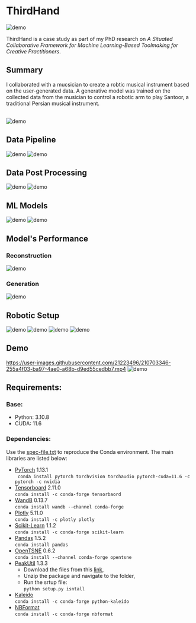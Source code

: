 # ThirdHand
![demo](./media/visualizations/thirdHand_hero_image.jpg)


ThirdHand is a case study as part of my  PhD research on *A Situated Collaborative Framework for
Machine Learning-Based Toolmaking for Creative Practitioners*.  



## Summary
I collaborated with a mucsician to create a robtic musical instrument based on the user-generated data. A generative model was trained on the collected data from the musician to control a robotic arm to play Santoor, a traditional Persian musical instrument. <br>
<br>

![demo](./media/visualizations/Picture1.png)


## Data Pipeline
![demo](./media\visualizations/playing_santoor.gif)
![demo](./media/visualizations/59.jpg)

## Data Post Processing
![demo](./media/visualizations/72.png)
![demo](./media/visualizations/73.png)

## ML Models
![demo](./media/visualizations/75.png)
![demo](./media/visualizations/74.png)

## Model's Performance
### Reconstruction
![demo](./media/visualizations/78.png)
### Generation
![demo](./media/visualizations/79_c.png)

## Robotic Setup
![demo](./media/visualizations/80.png)
![demo](./media/visualizations/83.png)
![demo](./media/visualizations/81_a.jpg)
![demo](./media/visualizations/81_b.jpg)

## Demo




https://user-images.githubusercontent.com/21223496/210703346-255a4f03-ba97-4ae0-a68b-d9ed55cedbb7.mp4
![demo](./media/visualizations/87.jpg)


## Requirements:
### Base:
* Python: 3.10.8
* CUDA: 11.6

### Dependencies:
Use the [spec-file.txt](spec-file.txt) to reproduce the Conda environment. The main libraries are listed below:
* [PyTorch](https://pytorch.org/get-started/locally/) 1.13.1 <br>
    ``` conda install pytorch torchvision torchaudio pytorch-cuda=11.6 -c pytorch -c nvidia```
* [Tensorboard](https://www.tensorflow.org/tensorboard) 2.11.0 <br>
    ```conda install -c conda-forge tensorbaord```
* [WandB](https://wandb.ai/site) 0.13.7 <br>
    ```conda install wandb --channel conda-forge```
* [Plotly](https://plotly.com/) 5.11.0 <br>
    ```conda install -c plotly plotly```
* [Scikit-Learn](https://scikit-learn.org/) 1.1.2 <br>
    ```conda install -c conda-forge scikit-learn```
* [Pandas](https://pandas.pydata.org/) 1.5.2 <br>
    ```conda install pandas```
* [OpenTSNE](https://opentsne.readthedocs.io/en/latest/index.html) 0.6.2 <br>
    ```conda install --channel conda-forge opentsne```
* [PeakUtil](https://peakutils.readthedocs.io/en/latest/#installation) 1.3.3
    * Download the files from this [link](https://zenodo.org/record/887917#.Y7RLnnbMIuU),
    * Unzip the package and navigate to the folder,
    * Run the srtup file:<br>
    ```python setup.py isntall```
* [Kaleido](https://pypi.org/project/kaleido/#description) <br>
    ```conda install -c conda-forge python-kaleido```
* [NBFormat](https://pypi.org/project/nbformat/) <br>
    ```conda install -c conda-forge nbformat```
